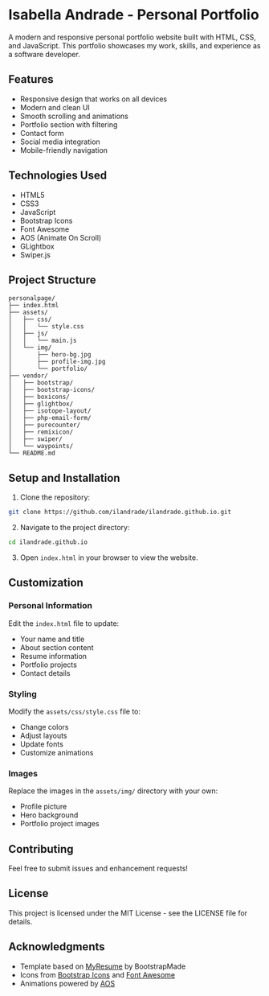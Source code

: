 # Isabella Andrade - Personal Portfolio

A modern and responsive personal portfolio website built with HTML, CSS, and JavaScript. This portfolio showcases my work, skills, and experience as a software developer.

## Features

- Responsive design that works on all devices
- Modern and clean UI
- Smooth scrolling and animations
- Portfolio section with filtering
- Contact form
- Social media integration
- Mobile-friendly navigation

## Technologies Used

- HTML5
- CSS3
- JavaScript
- Bootstrap Icons
- Font Awesome
- AOS (Animate On Scroll)
- GLightbox
- Swiper.js

## Project Structure

```
personalpage/
├── index.html
├── assets/
│   ├── css/
│   │   └── style.css
│   ├── js/
│   │   └── main.js
│   └── img/
│       ├── hero-bg.jpg
│       ├── profile-img.jpg
│       └── portfolio/
├── vendor/
│   ├── bootstrap/
│   ├── bootstrap-icons/
│   ├── boxicons/
│   ├── glightbox/
│   ├── isotope-layout/
│   ├── php-email-form/
│   ├── purecounter/
│   ├── remixicon/
│   ├── swiper/
│   └── waypoints/
└── README.md
```

## Setup and Installation

1. Clone the repository:
```bash
git clone https://github.com/ilandrade/ilandrade.github.io.git
```

2. Navigate to the project directory:
```bash
cd ilandrade.github.io
```

3. Open `index.html` in your browser to view the website.

## Customization

### Personal Information
Edit the `index.html` file to update:
- Your name and title
- About section content
- Resume information
- Portfolio projects
- Contact details

### Styling
Modify the `assets/css/style.css` file to:
- Change colors
- Adjust layouts
- Update fonts
- Customize animations

### Images
Replace the images in the `assets/img/` directory with your own:
- Profile picture
- Hero background
- Portfolio project images

## Contributing

Feel free to submit issues and enhancement requests!

## License

This project is licensed under the MIT License - see the LICENSE file for details.

## Acknowledgments

- Template based on [MyResume](https://bootstrapmade.com/free-html-bootstrap-template-my-resume/) by BootstrapMade
- Icons from [Bootstrap Icons](https://icons.getbootstrap.com/) and [Font Awesome](https://fontawesome.com/)
- Animations powered by [AOS](https://michalsnik.github.io/aos/) 